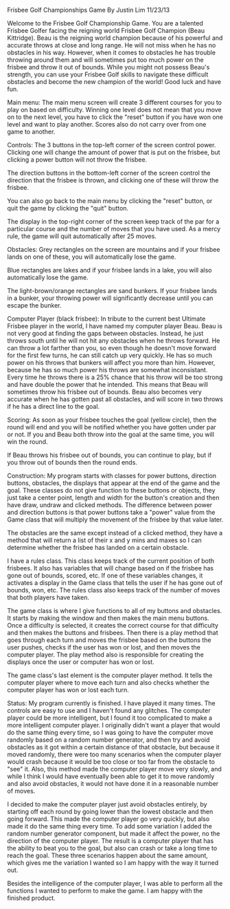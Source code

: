 Frisbee Golf Championships Game
By Justin Lim
11/23/13

Welcome to the Frisbee Golf Championship Game. You are a talented Frisbee
Golfer facing the reigning world Frisbee Golf Champion (Beau Kittridge). Beau is the
reigning world champion because of his powerful and accurate throws at close and long range.
He will not miss when he has no obstacles in his way. However, when it comes to obstacles
he has trouble throwing around them and will sometimes put too much power on the frisbee and
throw it out of bounds. While you might not possess Beau's strength, you can use your
Frisbee Golf skills to navigate these difficult obstacles and become the new champion
of the world! Good luck and have fun.

Main menu:
The main menu screen will create 3 different courses for you to play on based on difficulty.
Winning one level does not mean that you move on to the next level, you have to click the
"reset" button if you have won one level and want to play another. Scores also do not carry
over from one game to another.

Controls:
The 3 buttons in the top-left corner of the screen control power. Clicking one will change
the amount of power that is put on the frisbee, but clicking a power button will not
throw the frisbee.

The direction buttons in the bottom-left corner of the screen control the direction that
the frisbee is thrown, and clicking one of these will throw the frisbee.

You can also go back to the main menu by clicking the "reset" button, or quit the game by
clicking the "quit" button.

The display in the top-right corner of the screen keep track of the par for a particular
course and the number of moves that you have used. As a mercy rule, the game will quit
automatically after 25 moves.

Obstacles:
Grey rectangles on the screen are mountains and if your frisbee lands on one of these, you
will automatically lose the game.

Blue rectangles are lakes and if your frisbee lands in a lake, you will also automatically
lose the game.

The light-brown/orange rectangles are sand bunkers. If your frisbee lands in a bunker, your
throwing power will significantly decrease until you can escape the bunker.

Computer Player (black frisbee):
In tribute to the current best Ultimate Frisbee player in the world, I have named my
computer player Beau. Beau is not very good at finding the gaps between
obstacles. Instead, he just throws south until he will not hit any obstacles when he throws
forward. He can throw a lot farther than you, so even though he doesn't move forward for
the first few turns, he can still catch up very quickly. He has so much power on his throws
that bunkers will affect you more than him. However, because he has so much power his throws
are somewhat inconsistant. Every time he throws there is a 25% chance that his throw will
be too strong and have double the power that he intended. This means that Beau will
sometimes throw his frisbee out of bounds. Beau also becomes very accurate when he has
gotten past all obstacles, and will score in two throws if he has a direct line to the goal.

Scoring:
As soon as your frisbee touches the goal (yellow circle), then the round will end and you
will be notified whether you have gotten under par or not. If you and Beau both throw into
the goal at the same time, you will win the round.

If Beau throws his frisbee out of bounds, you can continue to play, but if you throw out
of bounds then the round ends.

Construction:
My program starts with classes for power buttons, direction buttons, obstacles, the
displays that appear at the end of the game and the goal. These classes do not give function
to these buttons or objects, they just take a center point, length and width
for the button's creation and then have draw, undraw and clicked methods.
The difference between power and direction buttons is that power buttons take a "power"
value from the Game class that will multiply the movement of the frisbee by that value later.

The obstacles are the same except instead of a clicked method, they have a method that will
return a list of their x and y mins and maxes so I can determine whether the frisbee
has landed on a certain obstacle.

I have a rules class. This class keeps track of the current position of both frisbees. It
also has variables that will change based on if the frisbee has gone out of bounds, scored,
etc. If one of these variables changes, it activates a display in the Game class that tells
the user if he has gone out of bounds, won, etc. The rules class also keeps track of the
number of moves that both players have taken. 

The game class is where I give functions to all of my buttons and obstacles. It starts by
making the window and then makes the main menu buttons. Once a difficulty is selected, it
creates the correct course for that difficulty and then makes the buttons and frisbees.
Then there is a play method that goes through each turn and moves the frisbee based on the
buttons the user pushes, checks if the user has won or lost, and then moves the computer
player. The play method also is responsible for creating the displays once the user or
computer has won or lost.

The game class's last element is the computer player method. It tells the computer player
where to move each turn and also checks whether the computer player has won or lost each
turn.

Status:
My program currently is finished. I have played it many times. The controls are easy to
use and I haven't found any glitches. The computer player could be more intelligent, but I
found it too complicated to make a more intelligent computer player. I originally didn't want
a player that would do the same thing every time, so I was going to have the computer move
randomly based on a random number generator, and then try and avoid obstacles as it got
within a certain distance of that obstacle, but because it moved randomly, there were too
many scenarios when the computer player would crash because it would be too close or too
far from the obstacle to "see" it. Also, this method made the computer player move very
slowly, and while I think I would have eventually been able to get it to move randomly
and also avoid obstacles, it would not have done it in a reasonable number of moves.

I decided to make the computer player just avoid obstacles entirely, by starting off each
round by going lower than the lowest obstacle and then going forward. This made the computer
player go very quickly, but also made it do the same thing every time. To add some variation
I added the random number generator component, but made it affect the power, no the direction
of the computer player. The result is a computer player that has the ability to beat you
to the goal, but also can crash or take a long time to reach the goal. These three
scenarios happen about the same amount, which gives me the variation I wanted so I am
happy with the way it turned out.

Besides the intelligence of the computer player, I was able to perform all the functions I
wanted to perform to make the game. I am happy with the finished product.
